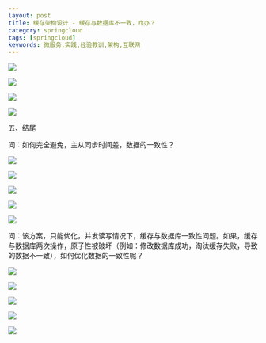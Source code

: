 ```yaml
---
layout: post
title: 缓存架构设计 - 缓存与数据库不一致，咋办？
category: springcloud
tags: [springcloud]
keywords: 微服务,实践,经验教训,架构,互联网
---
```


![](https://ziyekudeng.github.io/assets/images/2019/0212/agreement/1.png)

![](https://ziyekudeng.github.io/assets/images/2019/0212/agreement/2.png)

![](https://ziyekudeng.github.io/assets/images/2019/0212/agreement/3.png)

![](https://ziyekudeng.github.io/assets/images/2019/0212/agreement/4.png)

五、结尾

问：如何完全避免，主从同步时间差，数据的一致性？

![](https://ziyekudeng.github.io/assets/images/2019/0212/agreement/5.png)

![](https://ziyekudeng.github.io/assets/images/2019/0212/agreement/6.png)

![](https://ziyekudeng.github.io/assets/images/2019/0212/agreement/7.png)

![](https://ziyekudeng.github.io/assets/images/2019/0212/agreement/8.png)

![](https://ziyekudeng.github.io/assets/images/2019/0212/agreement/9.png)





 

问：该方案，只能优化，并发读写情况下，缓存与数据库一致性问题。如果，缓存与数据库两次操作，原子性被破坏（例如：修改数据库成功，淘汰缓存失败，导致的数据不一致），如何优化数据的一致性呢？

![](https://ziyekudeng.github.io/assets/images/2019/0212/agreement/10.png)

![](https://ziyekudeng.github.io/assets/images/2019/0212/agreement/11.png)

![](https://ziyekudeng.github.io/assets/images/2019/0212/agreement/12.png)

![](https://ziyekudeng.github.io/assets/images/2019/0212/agreement/13.png)

![](https://ziyekudeng.github.io/assets/images/2019/0212/agreement/14.png)




